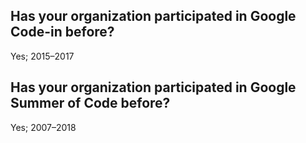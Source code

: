 Has your organization participated in Google Code-in before?
------------------------------------------------------------

Yes; 2015–2017

Has your organization participated in Google Summer of Code before?
-------------------------------------------------------------------

Yes; 2007–2018
